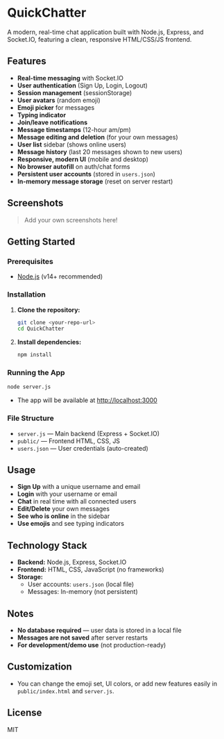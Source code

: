 # QuickChatter

A modern, real-time chat application built with Node.js, Express, and Socket.IO, featuring a clean, responsive HTML/CSS/JS frontend.

## Features

- **Real-time messaging** with Socket.IO
- **User authentication** (Sign Up, Login, Logout)
- **Session management** (sessionStorage)
- **User avatars** (random emoji)
- **Emoji picker** for messages
- **Typing indicator**
- **Join/leave notifications**
- **Message timestamps** (12-hour am/pm)
- **Message editing and deletion** (for your own messages)
- **User list** sidebar (shows online users)
- **Message history** (last 20 messages shown to new users)
- **Responsive, modern UI** (mobile and desktop)
- **No browser autofill** on auth/chat forms
- **Persistent user accounts** (stored in `users.json`)
- **In-memory message storage** (reset on server restart)

## Screenshots

> Add your own screenshots here!

## Getting Started

### Prerequisites
- [Node.js](https://nodejs.org/) (v14+ recommended)

### Installation
1. **Clone the repository:**
   ```sh
   git clone <your-repo-url>
   cd QuickChatter
   ```
2. **Install dependencies:**
   ```sh
   npm install
   ```

### Running the App
```sh
node server.js
```

- The app will be available at [http://localhost:3000](http://localhost:3000)

### File Structure
- `server.js` — Main backend (Express + Socket.IO)
- `public/` — Frontend HTML, CSS, JS
- `users.json` — User credentials (auto-created)

## Usage
- **Sign Up** with a unique username and email
- **Login** with your username or email
- **Chat** in real time with all connected users
- **Edit/Delete** your own messages
- **See who is online** in the sidebar
- **Use emojis** and see typing indicators

## Technology Stack
- **Backend:** Node.js, Express, Socket.IO
- **Frontend:** HTML, CSS, JavaScript (no frameworks)
- **Storage:**
  - User accounts: `users.json` (local file)
  - Messages: In-memory (not persistent)

## Notes
- **No database required** — user data is stored in a local file
- **Messages are not saved** after server restarts
- **For development/demo use** (not production-ready)

## Customization
- You can change the emoji set, UI colors, or add new features easily in `public/index.html` and `server.js`.

## License
MIT
